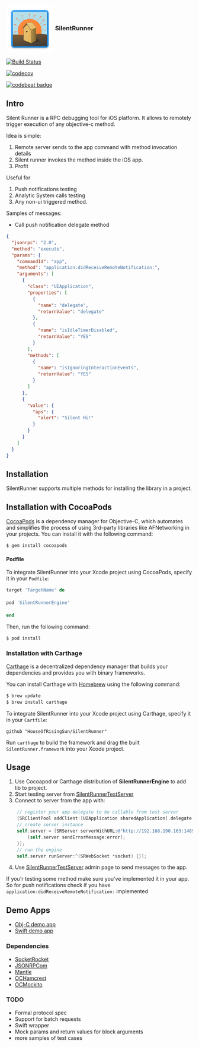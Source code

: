 <h3 align="left" >
  <img valign="middle" src="https://raw.githubusercontent.com/HouseOfRisingSun/SilentRunner/master/assets/house_of_rising_sun.png">
  <b>SilentRunner</b>
</h3>

 [![Build Status](https://travis-ci.org/HouseOfRisingSun/SilentRunner.svg?branch=master)](https://travis-ci.org/andrewBatutin/SilentRunner)

 [![codecov](https://codecov.io/gh/HouseOfRisingSun/SilentRunner/branch/master/graph/badge.svg)](https://codecov.io/gh/HouseOfRisingSun/SilentRunner)

 [![codebeat badge](https://codebeat.co/badges/3b2fee2c-afc2-4410-9281-6b56224ee112)](https://codebeat.co/projects/github-com-andrewbatutin-silentrunner)

## Intro
Silent Runner is a RPC debugging tool for iOS platform. It allows to remotely trigger execution of any objective-c method.

Idea is simple:
1. Remote server sends to the app command with method invocation details
2. Silent runner invokes the method inside the iOS app.
3. Profit

Useful for
1. Push notifications testing
2. Analytic System calls testing
3. Any non-ui triggered method.


Samples of messages:

* Call push notification delegate method

```json
{
  "jsonrpc": "2.0",
  "method": "execute",
  "params": {
    "commandId": "app",
    "method": "application:didReceiveRemoteNotification:",
    "arguments": [
      {
        "class": "UIApplication",
        "properties": [
          {
            "name": "delegate",
            "returnValue": "delegate"
          },
          {
            "name": "isIdleTimerDisabled",
            "returnValue": "YES"
          }
        ],
        "methods": [
          {
            "name": "isIgnoringInteractionEvents",
            "returnValue": "YES"
          }
        ]
      },
      {
        "value": {
          "aps": {
            "alert": "Silent Hi!"
          }
        }
      }
    ]
  }
}
```
## Installation
SilentRunner supports multiple methods for installing the library in a project.

## Installation with CocoaPods

[CocoaPods](http://cocoapods.org) is a dependency manager for Objective-C, which automates and simplifies the process of using 3rd-party libraries like AFNetworking in your projects. You can install it with the following command:

  ```bash
  $ gem install cocoapods
  ```

#### Podfile

To integrate SilentRunner into your Xcode project using CocoaPods, specify it in your `Podfile`:

  ```ruby
  target 'TargetName' do

  pod 'SilentRunnerEngine'

  end
  ```

Then, run the following command:

  ```bash
  $ pod install
  ```

### Installation with Carthage

[Carthage](https://github.com/Carthage/Carthage) is a decentralized dependency manager that builds your dependencies and provides you with binary frameworks.

You can install Carthage with [Homebrew](http://brew.sh/) using the following command:

  ```bash
  $ brew update
  $ brew install carthage
  ```

To integrate SilentRunner into your Xcode project using Carthage, specify it in your `Cartfile`:

  ```ogdl
  github "HouseOfRisingSun/SilentRunner"
  ```

Run `carthage` to build the framework and drag the built `SilentRunner.framework` into your Xcode project.

## Usage

1. Use Cocoapod or Carthage distribution of **SilentRunnerEngine** to add lib to project.
2. Start testing server from [SilentRunnerTestServer](https://github.com/HouseOfRisingSun/SilentRunnerTestServer)
3. Connect to server from the app with:

  ```objective-c
      // register your app delegate to be callable from test server
      [SRClientPool addClient:[UIApplication sharedApplication].delegate forTag:@"app"];
      // create server instance
      self.server = [SRServer serverWithURL:@"http://192.168.190.163:1489" withErrorHandler:^(NSError * error) {
          [self.server sendErrorMessage:error];
      }];
      // run the engine
      self.server runServer:^(SRWebSocket *socket) {}];
  ```

4. Use [SilentRunnerTestServer](https://github.com/HouseOfRisingSun/SilentRunnerTestServer) admin page to send messages to the app.

If you'r testing some method make sure you've implemented it in your app.
So for push notifications check if you have `application:didReceiveRemoteNotification:` implemented

## Demo Apps

* [Obj-C demo app](https://github.com/HouseOfRisingSun/SilentRunnerDemo)
* [Swift demo app](https://github.com/HouseOfRisingSun/SRTestApp)

### Dependencies
* [SocketRocket](https://github.com/andrewBatutin/SocketRocket)
* [JSONRPCom](https://github.com/andrewBatutin/JSONRPCom)
* [Mantle](https://github.com/Mantle/Mantle)
* [OCHamcrest](https://github.com/hamcrest/OCHamcrest)
* [OCMockito](https://github.com/jonreid/OCMockito)

### TODO

* Formal protocol spec
* Support for batch requests
* Swift wrapper
* Mock params and return values for  block arguments
* more samples of test cases
